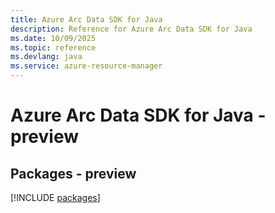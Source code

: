 ```yaml
---
title: Azure Arc Data SDK for Java
description: Reference for Azure Arc Data SDK for Java
ms.date: 10/09/2025
ms.topic: reference
ms.devlang: java
ms.service: azure-resource-manager
---
```

# Azure Arc Data SDK for Java - preview
## Packages - preview
[!INCLUDE [packages](arc-data-index.md)]